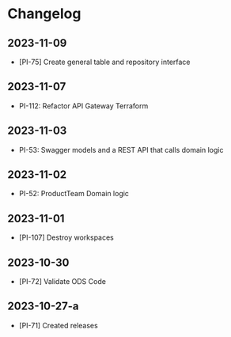# Changelog

## 2023-11-09

- [PI-75] Create general table and repository interface

## 2023-11-07

- PI-112: Refactor API Gateway Terraform

## 2023-11-03

- PI-53: Swagger models and a REST API that calls domain logic

## 2023-11-02

- PI-52: ProductTeam Domain logic

## 2023-11-01

- [PI-107] Destroy workspaces

## 2023-10-30

- [PI-72] Validate ODS Code

## 2023-10-27-a

- [PI-71] Created releases
